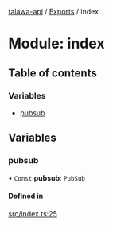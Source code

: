 [talawa-api](../README.md) / [Exports](../modules.md) / index

# Module: index

## Table of contents

### Variables

- [pubsub](index.md#pubsub)

## Variables

### pubsub

• `Const` **pubsub**: `PubSub`

#### Defined in

[src/index.ts:25](https://github.com/PalisadoesFoundation/talawa-api/blob/3a8a11a/src/index.ts#L25)

